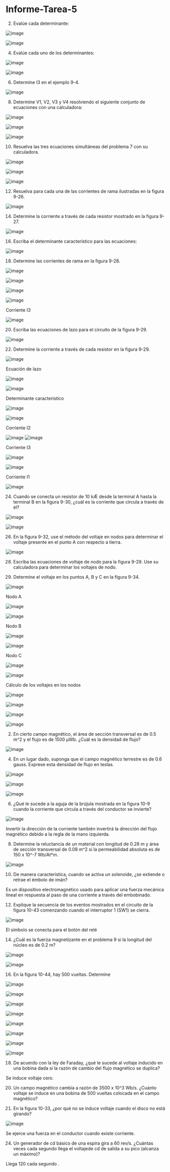 # Informe-Tarea-5





2. Evalúe cada determinante:

![image](https://user-images.githubusercontent.com/105606339/177235797-cc994962-4f8b-4211-b5db-940ddcebc548.png)

![image](https://user-images.githubusercontent.com/105606339/177698115-d86d7f30-171b-493b-adc2-dfa40d456a0d.png)

4. Evalúe cada uno de los determinantes:

![image](https://user-images.githubusercontent.com/105606339/177235827-79a429dc-3434-4c27-a884-c165a44c26ff.png)

![image](https://user-images.githubusercontent.com/105606339/177700019-de72ac72-beec-4c5a-930b-6b264fd0da87.png)

6. Determine I3 en el ejemplo 9-4.

![image](https://user-images.githubusercontent.com/105606339/177816207-6698e927-1206-4413-8e17-f8bf1d336067.png)

8. Determine V1, V2, V3 y V4 resolviendo el siguiente conjunto de ecuaciones con una calculadora:

![image](https://user-images.githubusercontent.com/105606339/177235969-541f7247-2c87-49f0-af51-23cf2da7453e.png)

![image](https://user-images.githubusercontent.com/105606339/177703014-0508233f-d728-42e7-95b1-db47f4abf416.png)

![image](https://user-images.githubusercontent.com/105606339/177703098-ef19477b-2642-4f3b-9e22-6971c5a4733e.png)

10. Resuelva las tres ecuaciones simultáneas del problema 7 con su calculadora. 

![image](https://user-images.githubusercontent.com/105606339/177703579-b063cf03-0424-4d5b-8b79-70992f2e5fda.png)

![image](https://user-images.githubusercontent.com/105606339/177703551-e61d68ab-8da7-4405-acbd-f978f9805abc.png)

![image](https://user-images.githubusercontent.com/105606339/177704017-493c7be2-fa3a-47a2-9677-ae523b854957.png)

12. Resuelva para cada una de las corrientes de rama ilustradas en la figura 9-26.

![image](https://user-images.githubusercontent.com/105606339/177236055-41fe2098-e3c2-4cd4-bd57-776a77573513.png)


14. Determine la corriente a través de cada resistor mostrado en la figura 9-27.

![image](https://user-images.githubusercontent.com/105606339/177236107-f84497f9-84c8-443d-9db9-4a9c74f448fd.png)

16. Escriba el determinante característico para las ecuaciones:

![image](https://user-images.githubusercontent.com/105606339/177708397-79a440ed-dc10-4d3a-8d7f-c0891d1fddfa.png)

18. Determine las corrientes de rama en la figura 9-28. 

![image](https://user-images.githubusercontent.com/105606339/177236170-9a0fedf8-2ed8-462d-b00f-7b80b807a18c.png)

![image](https://user-images.githubusercontent.com/105606339/178090737-6eb8fc54-c406-4c11-903d-2969b5642870.png)

![image](https://user-images.githubusercontent.com/105606339/178090752-57f2db69-7dca-413d-9c8b-be0de956fad3.png)

![image](https://user-images.githubusercontent.com/105606339/178090759-2da3ac74-a437-4d14-9f6d-490317247b28.png)

Corriente I3

![image](https://user-images.githubusercontent.com/105606339/178090808-c6ad7727-f05f-40a3-b2a8-76f88e722f4d.png)

20. Escriba las ecuaciones de lazo para el circuito de la figura 9-29.

![image](https://user-images.githubusercontent.com/105606339/177236230-d6e2f04d-c8ef-4d66-aa17-291134b7d8cd.png)









22. Determine la corriente a través de cada resistor en la figura 9-29.

![image](https://user-images.githubusercontent.com/105606339/177236236-c33232dd-f3ae-45bc-a49c-080309859f91.png)

Ecuación de lazo

![image](https://user-images.githubusercontent.com/105606339/178090891-9d0cb86e-1828-47ef-aa4b-d769fd05fdd4.png)

![image](https://user-images.githubusercontent.com/105606339/178090897-4213472c-4908-4590-8a7d-3c3fd21fcc8c.png)

Determinante caracteristico

![image](https://user-images.githubusercontent.com/105606339/178090915-fa038d93-5057-4efe-b142-a9abee91371c.png)

![image](https://user-images.githubusercontent.com/105606339/178090920-302d632b-5b0e-456a-a0e1-f626d0aedaf5.png)

Corriente I2

![image](https://user-images.githubusercontent.com/105606339/178090931-58f784ee-82e8-44d9-8205-21257fc3ee50.png)
![image](https://user-images.githubusercontent.com/105606339/178090934-99f3cdc9-86d6-419f-b345-08fadcd2ae83.png)

Corriente I3

![image](https://user-images.githubusercontent.com/105606339/178090944-e4556ae0-7f3b-4c81-b02e-20b57c307c21.png)

![image](https://user-images.githubusercontent.com/105606339/178090952-8488a105-4ef9-4af8-b2a6-4da6b7385476.png)

Corriente I1

![image](https://user-images.githubusercontent.com/105606339/178090966-47d76d09-c4ef-42a4-9a06-0ef279d651d1.png)

24. Cuando se conecta un resistor de 10 kÆ desde la terminal A hasta la terminal B en la figura 9-30, ¿cuál es la corriente que circula a través de él?

![image](https://user-images.githubusercontent.com/105606339/178091014-6e4e02d9-b711-4cbb-ba66-24b67f659ff7.png)

![image](https://user-images.githubusercontent.com/105606339/178091035-c7c46616-3e29-47c9-a895-b102e92c7da7.png)


26. En la figura 9-32, use el método del voltaje en nodos para determinar el voltaje presente en el punto A con respecto a tierra. 

![image](https://user-images.githubusercontent.com/105606339/177236390-f7b7dee4-83f6-48be-9c78-cf69ad91d0ff.png)


28. Escriba las ecuaciones de voltaje de nodo para la figura 9-29. Use su calculadora para determinar los voltajes de nodo. 






30. Determine el voltaje en los puntos A, B y C en la figura 9-34.

![image](https://user-images.githubusercontent.com/105606339/178090379-6036d597-f44c-4345-8cda-6fb4233bc40f.png)

Nodo A

![image](https://user-images.githubusercontent.com/105606339/178090401-4b9c27da-9aa9-40be-a661-4682459e133e.png)

![image](https://user-images.githubusercontent.com/105606339/178090471-1564ec95-143a-4012-bd86-362570b63c08.png)


Nodo B

![image](https://user-images.githubusercontent.com/105606339/178090408-1b5a5fbc-2bd2-4abe-9a9e-a16108ee75c2.png)

![image](https://user-images.githubusercontent.com/105606339/178090477-f8c54644-25ef-45bf-aed2-52992ea63140.png)


Nodo C

![image](https://user-images.githubusercontent.com/105606339/178090414-ba3cd7a6-9961-4687-8061-a679a2ed5a64.png)

![image](https://user-images.githubusercontent.com/105606339/178090490-de6b40e7-6638-4931-a273-45979caf38bb.png)

Cálculo de los voltajes en los nodos

![image](https://user-images.githubusercontent.com/105606339/178090505-ce92706c-7333-4c72-88c8-39bc241e54d8.png)

![image](https://user-images.githubusercontent.com/105606339/178090509-b066ddb2-46ec-4020-89eb-5aabe770617a.png)

![image](https://user-images.githubusercontent.com/105606339/178090516-5769d065-de89-4cd8-86ce-934634d80726.png)




![image](https://user-images.githubusercontent.com/105606339/177236448-fdbcbf66-842b-4a8a-8f09-3e6a5191160c.png)

2. En cierto campo magnético, el área de sección transversal es de 0.5 m^2 y el flujo es de 1500 µWb.
¿Cuál es la densidad de flujo?

![image](https://user-images.githubusercontent.com/105606339/178090299-229cce3e-3c8a-4f7d-8769-5ba9f02a77e4.png)


4. En un lugar dado, suponga que el campo magnético terrestre es de 0.6 gauss. Exprese esta densidad de flujo en teslas. 

![image](https://user-images.githubusercontent.com/105606339/178090271-a57c77ad-9745-4c44-b0f4-1fc4eff6ff73.png)

![image](https://user-images.githubusercontent.com/105606339/178090274-71724b57-5878-4fcf-8439-4ef0bfcc4d74.png)

![image](https://user-images.githubusercontent.com/105606339/178090283-457503ee-c92c-43ae-ae95-70d746088cf3.png)


6. ¿Qué le sucede a la aguja de la brújula mostrada en la figura 10-9 cuando la corriente que circula a través del conductor se invierte?

![image](https://user-images.githubusercontent.com/105606339/178090235-5be92e0a-2d85-4e89-a6a5-736d8b7964bd.png)

Invertir la dirección de la corriente también invertirá la dirección del flujo magnético debido a la regla de la mano izquierda.

8. Determine la reluctancia de un material con longitud de 0.28 m y área de sección transversal de 0.08 m^2 si la permeabilidad absoluta es de 150 x 10^-7 Wb/At*m.

![image](https://user-images.githubusercontent.com/105606339/178090213-fb1b7eb6-787e-46f4-9062-90e717f0f3db.png)


10. De manera característica, cuando se activa un solenoide, ¿se extiende o retrae el émbolo de imán?

Es un dispositivo electromagnético usado para aplicar una fuerza mecánica lineal en respuesta al paso de una corriente a través del embobinado.

12. Explique la secuencia de los eventos mostrados en el circuito de la figura 10-43 comenzando cuando el interruptor 1 (SW1) se cierra. 

![image](https://user-images.githubusercontent.com/105606339/177237166-e5fd62ce-d734-40e8-abd2-679b52500f8e.png)

El símbolo se conecta para el botón del relé

14. ¿Cuál es la fuerza magnetizante en el problema 9 si la longitud del núcleo es de 0.2 m?

![image](https://user-images.githubusercontent.com/105606339/178090120-b38f0948-67a1-4fad-82ba-c73e95edee81.png)

![image](https://user-images.githubusercontent.com/105606339/178090131-4cd9dea9-8b28-4243-931f-d37950e5d7e7.png)

16. En la figura 10-44, hay 500 vueltas. Determine

![image](https://user-images.githubusercontent.com/105606339/178090041-b9415e85-ed57-4e91-93fc-31cf5622c44c.png)

![image](https://user-images.githubusercontent.com/105606339/177237629-3864d198-349e-4df9-a381-7848a14010e9.png)

![image](https://user-images.githubusercontent.com/105606339/178090050-07b25ead-bfe2-419c-aa3b-0abcbbf3b5f3.png)

![image](https://user-images.githubusercontent.com/105606339/178090057-d803a3a5-845b-44e4-9e81-3d838ddccf06.png)

![image](https://user-images.githubusercontent.com/105606339/178090062-6e50821a-3c87-4736-9136-3a5028cf43e3.png)

![image](https://user-images.githubusercontent.com/105606339/178090071-7b0b9ff2-2f3a-445b-a89c-ae22d13fa474.png)

![image](https://user-images.githubusercontent.com/105606339/178090078-cc20b6f5-b98d-44bf-8194-e9b90d5124f1.png)

![image](https://user-images.githubusercontent.com/105606339/178090086-e36d30bc-5e6c-47fc-9bd7-8baebffb9164.png)


18. De acuerdo con la ley de Faraday, ¿qué le sucede al voltaje inducido en una bobina dada si la razón de cambio del flujo magnético se duplica?

Se induce voltaje cero.

20. Un campo magnético cambia a razón de 3500 x 10^3 Wb/s. ¿Cuánto voltaje se induce en una bobina
de 500 vueltas colocada en el campo magnético?










22. En la figura 10-33, ¿por qué no se induce voltaje cuando el disco no está girando?

![image](https://user-images.githubusercontent.com/105606339/178089862-b3368184-4891-4dd3-9e4a-28a6778c8616.png)

Se ejerce una fuerza en el conductor cuando existe corriente.

24. Un generador de cd básico de una espira gira a 60 rev/s. ¿Cuántas veces cada segundo llega el voltajede cd de salida a su pico (alcanza un máximo)?

Llega 120 cada segundo .






















































































































